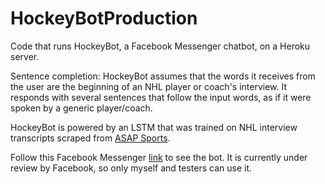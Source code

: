 # HockeyBotProduction
Code that runs HockeyBot, a Facebook Messenger chatbot, on a Heroku server. 

Sentence completion: HockeyBot assumes that the words it receives from the user are the beginning of an NHL player or coach's interview. It responds with several sentences that follow the input words, as if it were spoken by a generic player/coach.

HockeyBot is powered by an LSTM that was trained on NHL interview transcripts scraped from [ASAP Sports](http://www.asapsports.com/). 

Follow this Facebook Messenger [link](m.me/102447081166159) to see the bot. It is currently under review by Facebook, so only myself and testers can use it. 
